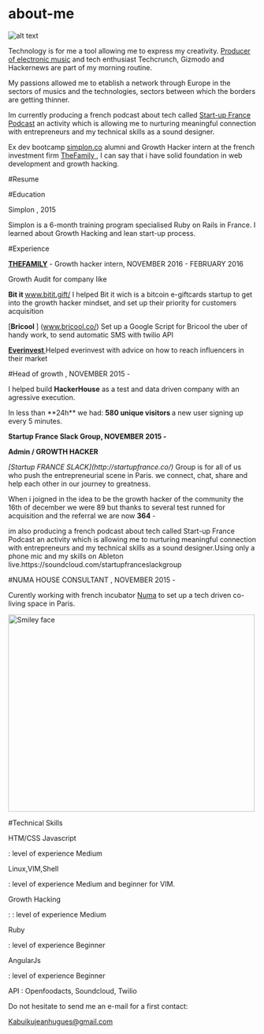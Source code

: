 # about-me
![alt text](http://s29.postimg.org/f0jhwt6fr/12772074_1332351536782377_4305195265850081940_o.jpg "@ NUMA")

Technology is for me a tool allowing me to express my creativity. [Producer of electronic music](https://soundcloud.com/amazinggaijin) and tech enthusiast Techcrunch, Gizmodo and Hackernews are part of my morning routine.

My passions allowed me to etablish a network through Europe in the sectors of musics and the technologies, sectors between which the borders are getting thinner.

Im currently producing a french podcast about tech called [Start-up France Podcast](https://soundcloud.com/startupfranceslackgroup/) an activity which is allowing me to nurturing meaningful connection with entrepreneurs and my technical skills as a sound designer.

Ex dev bootcamp [simplon.co](http://simplon.co/) alumni and Growth Hacker intern at the french investment firm  [TheFamily ](http://www.thefamily.co/) , I can say that i have solid foundation in web development and growth hacking.


#Resume

#Education 

Simplon , 2015  

Simplon is a 6-month training program specialised  Ruby on Rails in France. I learned about  Growth Hacking and lean start-up process.


#Experience 

[**THEFAMILY**](http://thefamily.co/) - Growth hacker intern, NOVEMBER 2016  - FEBRUARY 2016 

Growth Audit for company  like

<b>Bit it </b>
  www.bitit.gift/ I helped Bit it wich is a bitcoin e-giftcards  startup to get into the growth hacker mindset, and set up their    priority for customers acquisition


[<b>Bricool </b>] (www.bricool.co/) Set up a Google Script for Bricool the uber of handy work, to send automatic SMS with twilio  API

[<b>Everinvest </b>]( https://www.everinvest.fr/) Helped everinvest with advice on how to reach influencers in their market

#Head of growth , NOVEMBER 2015 - 
<p>I helped build  <b>HackerHouse</b> as a test and data driven company with an  agressive execution. </p>
In less than **24h** we had:
<b>580 unique visitors </b>
a new user signing up every 5 minutes.


<b><p>Startup France Slack Group, NOVEMBER 2015 -  </p> </b>
<b>Admin / GROWTH HACKER </b>

<p><i>[Startup FRANCE SLACK](http://startupfrance.co/)</i> Group is for all of us who push the entrepreneurial scene in Paris. we connect, chat, share and help each other in our journey to greatness. </p>

When i joigned in  the idea to be the growth hacker of the community the 16th of december we were 89 but thanks to several test runned for acquisition and the referral  we are now <b>364</b>  - 

<p> im  also  producing a french podcast about tech called Start-up France Podcast an activity which is allowing me to nurturing meaningful connection with entrepreneurs and my technical skills as a sound designer.Using only a phone mic and my skills on Ableton live.https://soundcloud.com/startupfranceslackgroup </p>

#NUMA HOUSE CONSULTANT , NOVEMBER 2015 - 

Curently working with french incubator [Numa](http://paris.numa.co/) to set up a tech driven co-living space in Paris. 

<img src="http://s24.postimg.org/ajtk9f7vp/Screen_Shot_2016_03_17_at_11_52_17_PM.png" alt="Smiley face" width="500" height="400">

#Technical Skills

<p>HTM/CSS Javascript <p> : level of experience Medium 
<p>Linux,VIM,Shell </p> : level of experience Medium and beginner for VIM.
<p>Growth Hacking </p> : : level of experience Medium 
<p>Ruby </p> : level of experience Beginner
<p> AngularJs </p> : level of experience Beginner
<p>API : Openfoodacts, Soundcloud, Twilio </p>


<p> Do not hesitate to send me an e-mail for a first contact:</p>

Kabuikujeanhugues@gmail.com
